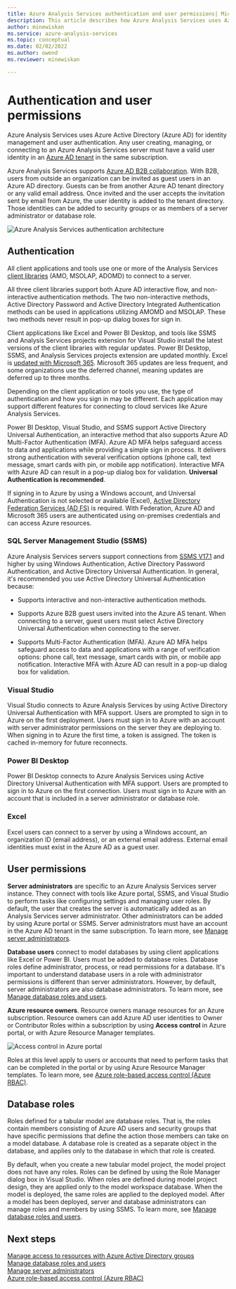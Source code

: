 ```yaml
---
title: Azure Analysis Services authentication and user permissions| Microsoft Docs
description: This article describes how Azure Analysis Services uses Azure Active Directory (Azure AD) for identity management and user authentication.
author: minewiskan
ms.service: azure-analysis-services
ms.topic: conceptual
ms.date: 02/02/2022
ms.author: owend
ms.reviewer: minewiskan

---
```

# Authentication and user permissions

Azure Analysis Services uses Azure Active Directory (Azure AD) for identity management and user authentication. Any user creating, managing, or connecting to an Azure Analysis Services server must have a valid user identity in an [Azure AD tenant](../active-directory/fundamentals/active-directory-whatis.md) in the same subscription.

Azure Analysis Services supports [Azure AD B2B collaboration](../active-directory/external-identities/what-is-b2b.md). With B2B, users from outside an organization can be invited as guest users in an Azure AD directory. Guests can be from another Azure AD tenant directory or any valid email address. Once invited and the user accepts the invitation sent by email from Azure, the user identity is added to the tenant directory. Those identities can be added to security groups or as members of a server administrator or database role.

![Azure Analysis Services authentication architecture](./media/analysis-services-manage-users/aas-manage-users-arch.png)

## Authentication

All client applications and tools use one or more of the Analysis Services [client libraries](/analysis-services/client-libraries?view=azure-analysis-services-current&preserve-view=true) (AMO, MSOLAP, ADOMD) to connect to a server. 

All three client libraries support both Azure AD interactive flow, and non-interactive authentication methods. The two non-interactive methods, Active Directory Password and Active Directory Integrated Authentication methods can be used in applications utilizing AMOMD and MSOLAP. These two methods never result in pop-up dialog boxes for sign in.

Client applications like Excel and Power BI Desktop, and tools like SSMS and Analysis Services projects extension for Visual Studio install the latest versions of the client libraries with regular updates. Power BI Desktop, SSMS, and Analysis Services projects extension are updated monthly. Excel is [updated with Microsoft 365](https://support.microsoft.com/office/when-do-i-get-the-newest-features-for-microsoft-365-da36192c-58b9-4bc9-8d51-bb6eed468516). Microsoft 365 updates are less frequent, and some organizations use the deferred channel, meaning updates are deferred up to three months.

Depending on the client application or tools you use, the type of authentication and how you sign in may be different. Each application may support different features for connecting to cloud services like Azure Analysis Services.

Power BI Desktop, Visual Studio, and SSMS support Active Directory Universal Authentication, an interactive method that also supports Azure AD Multi-Factor Authentication (MFA). Azure AD MFA helps safeguard access to data and applications while providing a simple sign in process. It delivers strong authentication with several verification options (phone call, text message, smart cards with pin, or mobile app notification). Interactive MFA with Azure AD can result in a pop-up dialog box for validation. **Universal Authentication is recommended**.

If signing in to Azure by using a Windows account, and Universal Authentication is not selected or available (Excel), [Active Directory Federation Services (AD FS)](/windows-server/identity/ad-fs/deployment/how-to-connect-fed-azure-adfs) is required. With Federation, Azure AD and Microsoft 365 users are authenticated using on-premises credentials and can access Azure resources.

### SQL Server Management Studio (SSMS)

Azure Analysis Services servers support connections from [SSMS V17.1](/sql/ssms/download-sql-server-management-studio-ssms) and higher by using Windows Authentication, Active Directory Password Authentication, and Active Directory Universal Authentication. In general, it's recommended you use Active Directory Universal Authentication because:

*  Supports interactive and non-interactive authentication methods.

*  Supports Azure B2B guest users invited into the Azure AS tenant. When connecting to a server, guest users must select Active Directory Universal Authentication when connecting to the server.

*  Supports Multi-Factor Authentication (MFA). Azure AD MFA helps safeguard access to data and applications with a range of verification options: phone call, text message, smart cards with pin, or mobile app notification. Interactive MFA with Azure AD can result in a pop-up dialog box for validation.

### Visual Studio

Visual Studio connects to Azure Analysis Services by using Active Directory Universal Authentication with MFA support. Users are prompted to sign in to Azure on the first deployment. Users must sign in to Azure with an account with server administrator permissions on the server they are deploying to. When signing in to Azure the first time, a token is assigned. The token is cached in-memory for future reconnects.

### Power BI Desktop

Power BI Desktop connects to Azure Analysis Services using Active Directory Universal Authentication with MFA support. Users are prompted to sign in to Azure on the first connection. Users must sign in to Azure with an account that is included in a server administrator or database role.

### Excel

Excel users can connect to a server by using a Windows account, an organization ID (email address), or an external email address. External email identities must exist in the Azure AD as a guest user.

## User permissions

**Server administrators** are specific to an Azure Analysis Services server instance. They connect with tools like Azure portal, SSMS, and Visual Studio to perform tasks like configuring settings and managing user roles. By default, the user that creates the server is automatically added as an Analysis Services server administrator. Other administrators can be added by using Azure portal or SSMS. Server administrators must have an account in the Azure AD tenant in the same subscription. To learn more, see [Manage server administrators](analysis-services-server-admins.md). 

**Database users** connect to model databases by using client applications like Excel or Power BI. Users must be added to database roles. Database roles define administrator, process, or read permissions for a database. It's important to understand database users in a role with administrator permissions is different than server administrators. However, by default, server administrators are also database administrators. To learn more, see [Manage database roles and users](analysis-services-database-users.md).

**Azure resource owners**. Resource owners manage resources for an Azure subscription. Resource owners can add Azure AD user identities to Owner or Contributor Roles within a subscription by using **Access control** in Azure portal, or with Azure Resource Manager templates. 

![Access control in Azure portal](./media/analysis-services-manage-users/aas-manage-users-rbac.png)

Roles at this level apply to users or accounts that need to perform tasks that can be completed in the portal or by using Azure Resource Manager templates. To learn more, see [Azure role-based access control (Azure RBAC)](../role-based-access-control/overview.md). 

## Database roles

 Roles defined for a tabular model are database roles. That is, the roles contain members consisting of Azure AD users and security groups that have specific permissions that define the action those members can take on a model database. A database role is created as a separate object in the database, and applies only to the database in which that role is created.   
  
 By default, when you create a new tabular model project, the model project does not have any roles. Roles can be defined by using the Role Manager dialog box in Visual Studio. When roles are defined during model project design, they are applied only to the model workspace database. When the model is deployed, the same roles are applied to the deployed model. After a model has been deployed, server and database administrators can manage roles and members by using SSMS. To learn more, see [Manage database roles and users](analysis-services-database-users.md).
  
## Next steps

[Manage access to resources with Azure Active Directory groups](../active-directory/fundamentals/active-directory-manage-groups.md)   
[Manage database roles and users](analysis-services-database-users.md)  
[Manage server administrators](analysis-services-server-admins.md)  
[Azure role-based access control (Azure RBAC)](../role-based-access-control/overview.md)